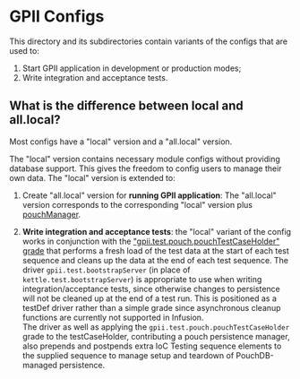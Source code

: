 GPII Configs
============

This directory and its subdirectories contain variants of the configs that are used to:

1. Start GPII application in development or production modes;
2. Write integration and acceptance tests.

What is the difference between local and all.local?
---------------------------------------------------

Most configs have a "local" version and a "all.local" version.

The "local" version contains necessary module configs without providing database support. This gives the freedom to config users to manage their own data. The "local" version is extended to:

1. Create "all.local" version for **running GPII application**: The "all.local" version corresponds to the corresponding 
"local" version plus [pouchManager](../../documentation/PouchManager.md).

2. **Write integration and acceptance tests**: the "local" variant of the config works in conjunction with the 
["gpii.test.pouch.pouchTestCaseHolder" grade](../node_modules/testing/src/PouchTestCaseHolder.js) that performs a 
fresh load of the test data at the start of each test sequence and cleans up the data at the end of each test sequence. 
The driver `gpii.test.bootstrapServer` (in place of `kettle.test.bootstrapServer`) is appropriate to use when writing integration/acceptance tests,
since otherwise changes to persistence will not be cleaned up at the end of a test run. This is positioned as a 
testDef driver rather than a simple grade since asynchronous cleanup functions are currently not supported in Infusion.  
The driver as well as applying the `gpii.test.pouch.pouchTestCaseHolder` grade to the testCaseHolder, contributing
a pouch persistence manager, also prepends and postpends extra IoC Testing sequence elements to the supplied sequence
to manage setup and teardown of PouchDB-managed persistence.
